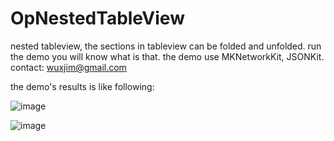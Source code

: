 OpNestedTableView
=================

nested tableview, the sections in tableview can be folded and unfolded. run the demo you will know what is that. 
the demo use MKNetworkKit, JSONKit.
contact: wuxjim@gmail.com

the demo's results is like following: 



![image](file:/Users/Device_01/SourceTree/OmniPomelo/OurPublicLib/OpNestedTableView/demo1.png
)


![image](file:/Users/Device_01/SourceTree/OmniPomelo/OurPublicLib/OpNestedTableView/Demo2.png
)

